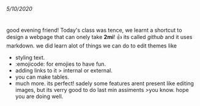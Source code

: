 *5/10/2020*
#
good evening friend!
Today's class was tence, we learnt a shortcut to design a webpage that can onely take **2mi**!  :+1:
its called *github* and it uses markdown. we did learn alot of things we can do to edit themes like
- styling text.
- :emojicode: for emojies to have fun.
-  adding links to it > internal or external.
- you can make tables.
- much more.
its perfect! 
sadely some features arent present like editing images, but its verry good to do last min assiments >you know.
hope you are doing well.
